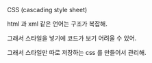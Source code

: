 CSS (cascading style sheet)

html 과 xml 같은 언어는 구조가 복잡해.

그래서 스타일을 넣기에 코드가 보기 어려울 수 있어.

그래서 스타일만 따로 저장하는 css 를 만들어서 관리해.
